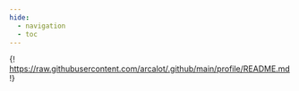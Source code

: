 ```yaml
---
hide:
  - navigation
  - toc
---
```


{! https://raw.githubusercontent.com/arcalot/.github/main/profile/README.md !} 
